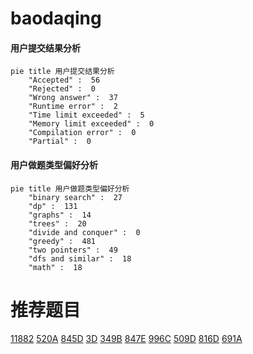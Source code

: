 # baodaqing

<!-- tabs:start -->



#### **用户提交结果分析**

```mermaid
pie title 用户提交结果分析
    "Accepted" :  56
    "Rejected" :  0
    "Wrong answer" :  37
    "Runtime error" :  2
    "Time limit exceeded" :  5
    "Memory limit exceeded" :  0
    "Compilation error" :  0
    "Partial" :  0
```

#### **用户做题类型偏好分析**

```mermaid
pie title 用户做题类型偏好分析
    "binary search" :  27
    "dp" :  131
    "graphs" :  14
    "trees" :  20
    "divide and conquer" :  0
    "greedy" :  481
    "two pointers" :  49
    "dfs and similar" :  18
    "math" :  18
```



<!-- tabs:end -->
# 推荐题目
[11882](https://codeforces.com/contest/1188/problem/2)
[520A](https://codeforces.com/contest/520/problem/A)
[845D](https://codeforces.com/contest/845/problem/D)
[3D](https://codeforces.com/contest/3/problem/D)
[349B](https://codeforces.com/contest/349/problem/B)
[847E](https://codeforces.com/contest/847/problem/E)
[996C](https://codeforces.com/contest/996/problem/C)
[509D](https://codeforces.com/contest/509/problem/D)
[816D](https://codeforces.com/contest/816/problem/D)
[691A](https://codeforces.com/contest/691/problem/A)
